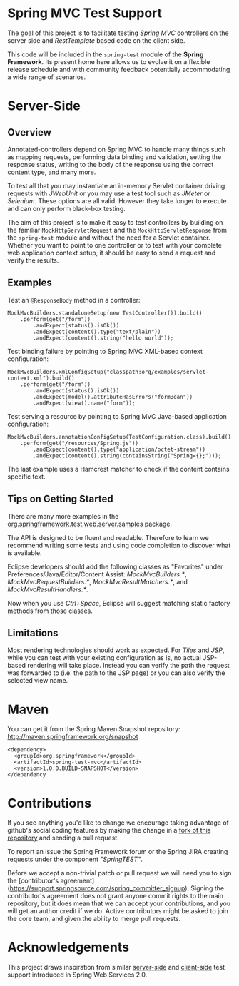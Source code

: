 Spring MVC Test Support
=======================

The goal of this project is to facilitate testing _Spring MVC_ controllers on the server side and _RestTemplate_ based code on the client side.

This code will be included in the `spring-test` module of the __Spring Framework__. Its present home here allows us to evolve it on a flexible release schedule and with community feedback potentially accommodating a wide range of scenarios.

Server-Side
===========

Overview
--------
Annotated-controllers depend on Spring MVC to handle many things such as mapping requests, performing data binding and validation, setting the response status, writing to the body of the response using the correct content type, and many more.

To test all that you may instantiate an in-memory Servlet container driving requests with _JWebUnit_ or you may use a test tool such as _JMeter_ or _Selenium_. These options are all valid. However they take longer to execute and can only perform black-box testing.

The aim of this project is to make it easy to test controllers by building on the familiar `MockHttpServletRequest` and the `MockHttpServletResponse` from the `spring-test` module and without the need for a Servlet container. Whether you want to point to one controller or to test with your complete web application context setup, it should be easy to send a request and verify the results.

Examples
--------

Test an `@ResponseBody` method in a controller:

    MockMvcBuilders.standaloneSetup(new TestController()).build()
        .perform(get("/form"))
            .andExpect(status().isOk())
            .andExpect(content().type("text/plain"))
            .andExpect(content().string("hello world"));

Test binding failure by pointing to Spring MVC XML-based context configuration:

    MockMvcBuilders.xmlConfigSetup("classpath:org/examples/servlet-context.xml").build()
        .perform(get("/form"))
	        .andExpect(status().isOk())
	        .andExpect(model().attributeHasErrors("formBean"))
	        .andExpect(view().name("form"));

Test serving a resource by pointing to Spring MVC Java-based application configuration:

    MockMvcBuilders.annotationConfigSetup(TestConfiguration.class).build()
        .perform(get("/resources/Spring.js"))
	        .andExpect(content().type("application/octet-stream"))
	        .andExpect(content().string(containsString("Spring={};")));

The last example uses a Hamcrest matcher to check if the content contains specific text.

Tips on Getting Started
-----------------------

There are many more examples in the [org.springframework.test.web.server.samples](spring-test-mvc/tree/master/src/test/java/org/springframework/test/web/server/samples) package.

The API is designed to be fluent and readable. Therefore to learn we recommend writing some tests and using code completion to discover what is available. 

Eclipse developers should add the following classes as "Favorites" under Preferences/Java/Editor/Content Assist: 
_MockMvcBuilders.*_, _MockMvcRequestBuilders.*_, _MockMvcResultMatchers.*_, and _MockMvcResultHandlers.*_. 

Now when you use _Ctrl+Space_, Eclipse will suggest matching static factory methods from those classes.  

Limitations
-----------

Most rendering technologies should work as expected. For _Tiles_ and _JSP_, while you can test with your existing configuration as is, no actual JSP-based rendering will take place. Instead you can verify the path the request was forwarded to (i.e. the path to the JSP page) or you can also verify the selected view name.

Maven
=====
You can get it from the Spring Maven Snapshot repository:
http://maven.springframework.org/snapshot

    <dependency>
      <groupId>org.springframework</groupId>
      <artifactId>spring-test-mvc</artifactId>
      <version>1.0.0.BUILD-SNAPSHOT</version>
    </dependency

Contributions
=============

If you see anything you'd like to change we encourage taking advantage of github's social coding features by making the change in a [fork of this repository](http://help.github.com/forking/) and sending a pull request. 

To report an issue the Spring Framework forum or the Spring JIRA creating requests under the component _"SpringTEST"_.

Before we accept a non-trivial patch or pull request we will need you to sign the [contributor's agreement] (https://support.springsource.com/spring_committer_signup). Signing the contributor's agreement does not grant anyone commit rights to the main repository, but it does mean that we can accept your contributions, and you will get an author credit if we do. Active contributors might be asked to join the core team, and given the ability to merge pull requests.

Acknowledgements
================

This project draws inspiration from similar [server-side](http://static.springsource.org/spring-ws/sites/2.0/reference/html/server.html#d4e1487) and [client-side](http://static.springsource.org/spring-ws/sites/2.0/reference/html/client.html#d4e1860) test support introduced in Spring Web Services 2.0.

